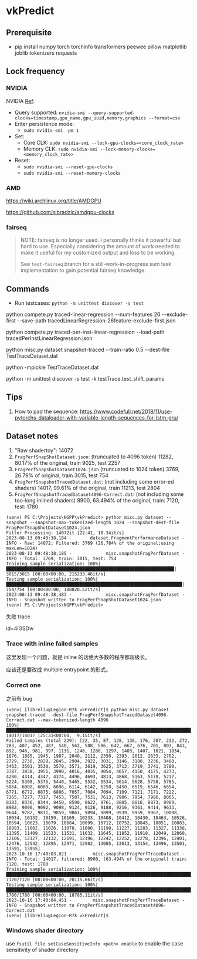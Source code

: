 # vkPredict

## Prerequisite

- pip install numpy torch torchinfo transformers peewee pillow matplotlib joblib tokenizers requests

## Lock frequency

### NVIDIA

NVIDIA [Ref](https://developer.nvidia.com/blog/advanced-api-performance-setstablepowerstate/):
- Query supported: `nvidia-smi --query-supported-clocks=timestamp,gpu_name,gpu_uuid,memory,graphics --format=csv`
- Enter persistence mode:
  - `sudo nvidia-smi -pm 1`
- Set:
  - Core CLK: `sudo nvidia-smi --lock-gpu-clocks=<core_clock_rate>`
  - Memory CLK: `sudo nvidia-smi --lock-memory-clocks=<memory_clock_rate>`
- Reset:
  - `sudo nvidia-smi --reset-gpu-clocks`
  - `sudo nvidia-smi --reset-memory-clocks`

### AMD

https://wiki.archlinux.org/title/AMDGPU

https://github.com/sibradzic/amdgpu-clocks

### fairseq

> NOTE: fairseq is no longer used. I personally thinks it powerful but hard to use.
> Especially considering the amount of work needed to make it useful for my customized
> output and loss to be working. 
>
> See `test-fairseq` branch for a still-work-in-progress sum task implementation to gain
> potential fairseq knowledge.

## Commands

- Run testcases: `python -m unittest discover -s test`

python compete.py traced-linear-regression --num-features 26 --exclude-first --save-path tracedLinearRegression-26feature-exclude-first.json

python compete.py traced-per-inst-linear-regression  --load-path tracedPerInstLinearRegression.json

python misc.py dataset snapshot-traced --train-ratio 0.5 --dest-file TestTraceDataset.dat

python -mpickle TestTraceDataset.dat

python -m unittest discover -s test -k testTrace.test_shift_params

## Tips
1. How to pad the sequence: https://www.codefull.net/2018/11/use-pytorchs-dataloader-with-variable-length-sequences-for-lstm-gru/


## Dataset notes

1. "Raw shadertoy": 14072
2. `FragPerfSnapShotDataset.json`: (truncuated to 4096 token) 11282, 80.17% of the original, train 9025, test 2257
3. `FragPerfSnapshotDataset1024.json` (truncuated to 1024 token) 3769, 26.79% of original, train 3015, test 754
4. `FragPerfSnapshotTracedDataset.dat`: (not including some error-ed shaders) 14017, 99.61% of the original, train 11213, test 2804
5. `FragPerfSnapshotTracedDataset4096-Correct.dat`: (not including some too-long inlined shaders) 8900, 63.494% of the original, train: 7120, test: 1780


```
(venv) PS C:\Projects\NGPP\vkPredict> python misc.py dataset --snapshot --snapshot-max-tokenized-length 1024 --snapshot-dest-file FragPerfSnapShotDataset1024.json
Filter Processing: 14072it [22:41, 10.34it/s]
2023-08-13 09:48:38,184 -       dataset.FragmentPerformanceDataset - INFO - Raw: 14072; Filtered: 3769 (26.784% of the original;using maxLen=1024)
2023-08-13 09:48:38,185 -             misc.snapshotFragPerfDataset - INFO - Total: 3769, train: 3015, test: 754
Training sample serialization: 100%|████████████████████████████████████████████████████████████████| 3015/3015 [00:00<00:00, 215233.46it/s]
Testing sample serialization: 100%|███████████████████████████████████████████████████████████████████| 754/754 [00:00<00:00, 188020.52it/s]
2023-08-13 09:48:38,483 -             misc.snapshotFragPerfDataset - INFO - Snapshot written to FragPerfSnapShotDataset1024.json
(venv) PS C:\Projects\NGPP\vkPredict>
```

失败 trace

id=4lGSDw

### Trace with inline failed samples

这里发现一个问题，就是 inline 的话绝大多数的程序都超级长。

应该还是要改成 multiple entrypoint 的形式。

### Correct one

之前有 bug

```
(venv) [libreliu@Legion-R7k vkPredict]$ python misc.py dataset snapshot-traced --dest-file FragPerfSnapshotTracedDataset4096-Correct.dat --max-tokenized-length 4096
100%|███████████████████████████████████████████████████████████████████████████████████████████████████████████████████████████████████████████████████████████████████████████████████████████████████████████████████████████| 14017/14017 [25:31<00:00,  9.15it/s]
Failed samples (total 229): [22, 35, 87, 128, 136, 176, 207, 232, 272, 283, 407, 452, 487, 540, 562, 588, 596, 642, 667, 676, 701, 803, 843, 892, 946, 981, 997, 1131, 1246, 1280, 1297, 1403, 1407, 1621, 1834, 1876, 1885, 1945, 1987, 2040, 2112, 2350, 2393, 2612, 2633, 2702, 2729, 2730, 2829, 2845, 2904, 2922, 3031, 3146, 3180, 3236, 3460, 3463, 3501, 3530, 3570, 3571, 3619, 3625, 3713, 3719, 3741, 3780, 3787, 3838, 3951, 3990, 4016, 4035, 4054, 4057, 4150, 4175, 4273, 4280, 4314, 4347, 4374, 4496, 4693, 4813, 4868, 5163, 5178, 5217, 5224, 5308, 5375, 5440, 5465, 5532, 5534, 5614, 5628, 5758, 5785, 5864, 6008, 6080, 6096, 6114, 6142, 6258, 6450, 6519, 6546, 6654, 6771, 6772, 6875, 6886, 7057, 7084, 7094, 7109, 7121, 7171, 7222, 7265, 7277, 7317, 7453, 7507, 7531, 7613, 7906, 7954, 7986, 8065, 8183, 8336, 8344, 8450, 8590, 8622, 8761, 8805, 8816, 8873, 8909, 8982, 9090, 9092, 9098, 9124, 9126, 9188, 9216, 9361, 9414, 9633, 9644, 9782, 9811, 9859, 9861, 9894, 9899, 9939, 9959, 9962, 10008, 10034, 10132, 10159, 10169, 10233, 10408, 10412, 10430, 10463, 10526, 10594, 10623, 10679, 10684, 10699, 10712, 10752, 10845, 10851, 10883, 10893, 11002, 11026, 11070, 11080, 11190, 11227, 11283, 11327, 11338, 11395, 11409, 11523, 11531, 11632, 11645, 11852, 11918, 12049, 12060, 12106, 12127, 12132, 12191, 12196, 12242, 12252, 12278, 12396, 12401, 12476, 12542, 12895, 12971, 12982, 13005, 13013, 13154, 13496, 13501, 13591, 13955]
2023-10-16 17:40:03,821 -        misc.snapshotFragPerfTraceDataset - INFO - Total: 14017, filtered: 8900, (63.494% of the original) train: 7120, test: 1780
Training sample serialization: 100%|███████████████████████████████████████████████████████████████████████████████████████████████████████████████████████████████████████████████████████████████████████████████████████████| 7120/7120 [00:00<00:00, 20115.66it/s]
Testing sample serialization: 100%|████████████████████████████████████████████████████████████████████████████████████████████████████████████████████████████████████████████████████████████████████████████████████████████| 1780/1780 [00:00<00:00, 18785.11it/s]
2023-10-16 17:40:04,451 -        misc.snapshotFragPerfTraceDataset - INFO - Snapshot written to FragPerfSnapshotTracedDataset4096-Correct.dat
(venv) [libreliu@Legion-R7k vkPredict]$ 
```

### Windows shader directory

use `fsutil file setCaseSensitiveInfo <path> enable` to enable the case sensitivity of shader directory
